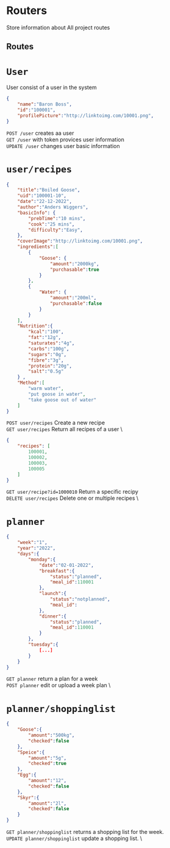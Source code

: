 # Routers

Store information about All project routes

## Routes

# `User`

User consist of a user in the system 
```json
{
    "name":"Baron Boss",
    "id":"100001",
    "profilePicture":"http://linktoimg.com/10001.png",
}
```

`POST /user` creates aa user \
`GET /user` with token provices user information \
`UPDATE /user` changes user basic information

# `user/recipes`

```json
{
    "title":"Boiled Goose",
    "uid":"100001-10",
    "date":"22-12-2022",
    "author":"Anders Wiggers",
    "basicInfo": {
        "prebTime":"10 mins",
        "cook":"25 mins",
        "difficulty":"Easy",
    },
    "coverImage":"http://linktoimg.com/10001.png",
    "ingredients":[
        {
            "Goose": {
                "amount":"2000kg",
                "purchasable":true
            }
        },
        {
            "Water": {
                "amount":"200ml",
                "purchasable":false
            }
        }
    ],
    "Nutrition":{
        "kcal":"100",
        "fat":"12g",
        "saturates":"4g",
        "carbs":"100g",
        "sugars":"0g",
        "fibre":"3g",
        "protein":"20g",
        "salt":"0.5g"
    } ,
    "Method":[
        "warm water",
        "put goose in water",
        "take goose out of water"
    ]
}
```

`POST user/recipes` Create a new recipe \
`GET user/recipes` Return all recipes of a user \

```json
{
    "recipes": [
        100001,
        100002,
        100003,
        100005
    ]
}
```

`GET user/recipe?id=1000010` Return a specific recipy \
`DELETE user/recipes` Delete one or multiple recipes \

# `planner`

```json 
{
    "week":"1",
    "year":"2022",
    "days":{
        "monday":{
            "date":"02-01-2022",
            "breakfast":{
                "status":"planned",
                "meal_id":110001
            },
            "launch":{
                "status":"notplanned",
                "meal_id":
            },
            "dinner":{
                "status":"planned",
                "meal_id":110001
            }
        },
        "tuesday":{
            [...]
        }
    }
}
```

`GET planner` return a plan for a week \
`POST planner` edit or upload a week plan \

# `planner/shoppinglist`

```json
{
    "Goose":{
        "amount":"500kg",
        "checked":false
    },
    "Speice":{
        "amount":"5g",
        "checked":true
    },
    "Egg":{
        "amount":"12",
        "checked":false
    },
    "Skyr":{
        "amount":"2l",
        "checked":false
    }
}
```

`GET planner/shoppinglist` returns a shopping list for the week. \
`UPDATE planner/shoppinglist` update a shopping list. \
